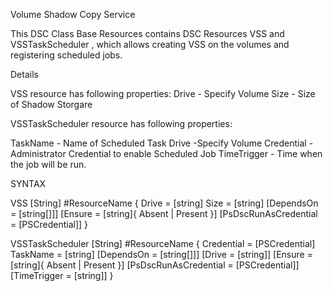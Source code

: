 Volume Shadow Copy Service


This DSC Class Base Resources contains DSC Resources VSS and VSSTaskScheduler , which allows creating VSS on the volumes and registering scheduled jobs.


Details


VSS resource has following properties:
Drive - Specify Volume 
Size - Size of Shadow Storgare 

VSSTaskScheduler resource has following properties:

TaskName - Name of Scheduled Task 
Drive -Specify Volume
Credential - Administrator Credential to enable Scheduled Job 
TimeTrigger - Time when the job will be run. 

SYNTAX

 
VSS [String] #ResourceName
{
    Drive = [string]
    Size = [string]
    [DependsOn = [string[]]]
    [Ensure = [string]{ Absent | Present }]
    [PsDscRunAsCredential = [PSCredential]]
}

 
VSSTaskScheduler [String] #ResourceName
{
    Credential = [PSCredential]
    TaskName = [string]
    [DependsOn = [string[]]]
    [Drive = [string]]
    [Ensure = [string]{ Absent | Present }]
    [PsDscRunAsCredential = [PSCredential]]
    [TimeTrigger = [string]]
}

